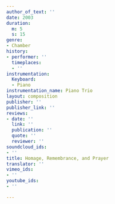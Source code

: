 ```yaml
---
author_of_text: ''
date: 2003
duration:
  m: 5
  s: 15
genre:
- Chamber
history:
- performer: ''
  timeplaces:
  - ''
instrumentation:
  Keyboard:
  - Piano
instrumentation_name: Piano Trio
layout: composition
publisher: ''
publisher_link: ''
reviews:
- date: ''
  link: ''
  publication: ''
  quote: ''
  reviewer: ''
soundcloud_ids:
- ''
title: Homage, Remembrance, and Prayer
translator: ''
vimeo_ids:
- ''
youtube_ids:
- ''

---
```

